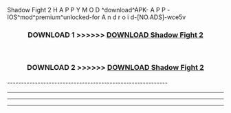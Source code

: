  Shadow Fight 2  H A P P Y M O D ^download^APK- A P P -IOS^mod^premium^unlocked-for A n d r o i d-[NO.ADS]-wce5v



<div align="center">

<h3>DOWNLOAD 1 >>>>>> <a href="https://en-mod.web.app/?en= Shadow Fight 2 ">DOWNLOAD Shadow Fight 2  </a></h3><br>

<h3>DOWNLOAD 2 >>>>>> <a href="https://en-mod.web.app/?en= Shadow Fight 2 ">DOWNLOAD Shadow Fight 2  </a></h3>

</div>
----------------------------------------------------------

----------------------------------------------------------

----------------------------------------------------------

----------------------------------------------------------



